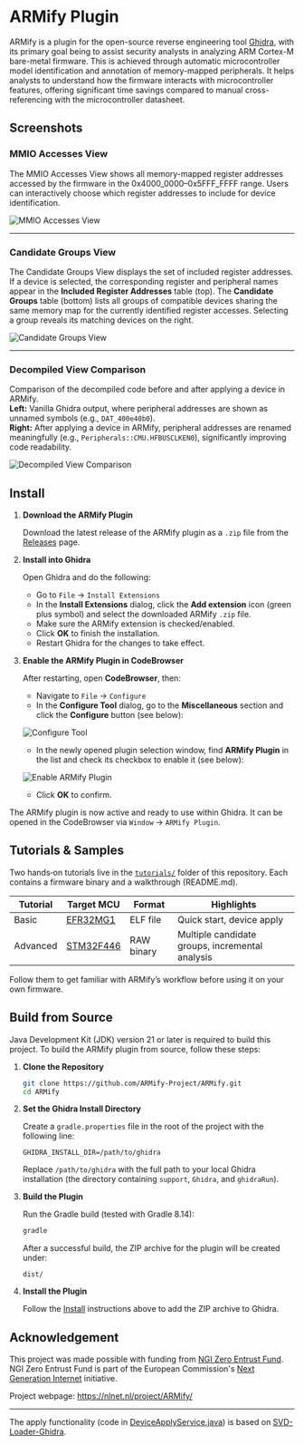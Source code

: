 # ARMify Plugin

ARMify is a plugin for the open-source reverse engineering
tool [Ghidra](https://github.com/NationalSecurityAgency/ghidra), with its primary goal being to assist security
analysts in analyzing ARM Cortex-M bare-metal firmware. This is achieved through automatic microcontroller model
identification and annotation of memory-mapped peripherals. It helps analysts to understand how the firmware interacts
with microcontroller features, offering significant time savings compared to manual cross-referencing with the
microcontroller datasheet.

## Screenshots

### MMIO Accesses View

The MMIO Accesses View shows all memory-mapped register addresses accessed by the firmware in the
0x4000_0000–0x5FFF_FFFF range. Users can interactively choose which register addresses to include for device
identification.

![MMIO Accesses View](screens/mmio_accesses_view.png)

---

### Candidate Groups View

The Candidate Groups View displays the set of included register addresses. If a device is selected, the corresponding
register and peripheral names appear in the **Included Register Addresses** table (top). The **Candidate Groups**
table (bottom) lists all groups of compatible devices sharing the same memory map for the currently identified register
accesses. Selecting a group reveals its matching devices on the right.

![Candidate Groups View](screens/candidate_groups_view.png)

---

### Decompiled View Comparison

Comparison of the decompiled code before and after applying a device in ARMify.  
**Left:** Vanilla Ghidra output, where peripheral addresses are shown as unnamed symbols (e.g., `DAT_400e40b0`).  
**Right:** After applying a device in ARMify, peripheral addresses are renamed meaningfully (e.g.,
`Peripherals::CMU.HFBUSCLKEN0`), significantly improving code readability.

![Decompiled View Comparison](screens/decompile.png)

## Install

1. **Download the ARMify Plugin**

   Download the latest release of the ARMify plugin as a `.zip` file from
   the [Releases](https://github.com/ARMify-Project/ARMify/releases/) page.

2. **Install into Ghidra**

   Open Ghidra and do the following:

    * Go to `File` → `Install Extensions`
    * In the **Install Extensions** dialog, click the **Add extension** icon (green plus symbol) and select the
      downloaded ARMify `.zip` file.
    * Make sure the ARMify extension is checked/enabled.
    * Click **OK** to finish the installation.
    * Restart Ghidra for the changes to take effect.

3. **Enable the ARMify Plugin in CodeBrowser**

   After restarting, open **CodeBrowser**, then:

    * Navigate to `File` → `Configure`
    * In the **Configure Tool** dialog, go to the **Miscellaneous** section and click the **Configure** button
      (see below):

   ![Configure Tool](screens/configure_tool.png)

    * In the newly opened plugin selection window, find **ARMify Plugin** in the list and check its checkbox to enable
      it
      (see below):

   ![Enable ARMify Plugin](screens/enable_armify.png)

    * Click **OK** to confirm.

The ARMify plugin is now active and ready to use within Ghidra. It can be opened in the CodeBrowser via `Window` →
`ARMify Plugin`.

## Tutorials & Samples

Two hands‑on tutorials live in the [`tutorials/`](tutorials/) folder of this repository. Each contains a firmware binary
and a walkthrough (README.md).

| Tutorial | Target MCU                                 | Format     | Highlights                                      |
|----------|--------------------------------------------|------------|-------------------------------------------------|
| Basic    | [EFR32MG1](tutorials/EFR32MG1/README.md)   | ELF file   | Quick start, device apply                       |
| Advanced | [STM32F446](tutorials/STM32F446/README.md) | RAW binary | Multiple candidate groups, incremental analysis |

Follow them to get familiar with ARMify’s workflow before using it on your own firmware.

## Build from Source

Java Development Kit (JDK) version 21 or later is required to build this project. To build the ARMify plugin from
source, follow these steps:

1. **Clone the Repository**

   ```bash
   git clone https://github.com/ARMify-Project/ARMify.git
   cd ARMify
   ```

2. **Set the Ghidra Install Directory**

   Create a `gradle.properties` file in the root of the project with the following line:

   ```properties
   GHIDRA_INSTALL_DIR=/path/to/ghidra
   ```

   Replace `/path/to/ghidra` with the full path to your local Ghidra installation (the directory containing `support`,
   `Ghidra`, and `ghidraRun`).

3. **Build the Plugin**

   Run the Gradle build (tested with Gradle 8.14):

   ```bash
   gradle
   ```

   After a successful build, the ZIP archive for the plugin will be created under:

   ```
   dist/
   ```

4. **Install the Plugin**

   Follow the [Install](#install) instructions above to add the ZIP archive to Ghidra.

## Acknowledgement

This project was made possible with funding from [NGI Zero Entrust Fund](https://nlnet.nl/thema/NGI0Entrust.html). NGI
Zero Entrust Fund is part of the European Commission's [Next Generation Internet](https://www.ngi.eu/) initiative.

Project webpage: https://nlnet.nl/project/ARMify/

---

The apply functionality (code
in [DeviceApplyService.java](src/main/java/armify/services/DeviceApplyService.java))
is based
on [SVD-Loader-Ghidra](https://github.com/leveldown-security/SVD-Loader-Ghidra).
